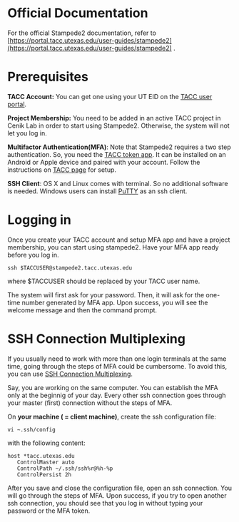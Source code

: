 
# Official Documentation
For the official Stampede2 documentation, refer to 
[https://portal.tacc.utexas.edu/user-guides/stampede2](https://portal.tacc.utexas.edu/user-guides/stampede2) .

# Prerequisites

**TACC Account:** You can get one using your UT EID on the 
[TACC user portal](https://portal.tacc.utexas.edu/).

**Project Membership:** You need to be added in an active TACC project in Cenik Lab in order to start using Stampede2. Otherwise, the system will not let you log in.

**Multifactor Authentication(MFA)**: Note that Stampede2 requires a two step authentication. 
So, you need the 
[TACC token app](https://portal.tacc.utexas.edu/tutorials/multifactor-authentication). 
It can be installed on an Android or Apple device and paired with your account. Follow the instructions on 
[TACC page](https://portal.tacc.utexas.edu/tutorials/multifactor-authentication) for setup.

**SSH Client**: OS X and Linux comes with terminal. So no additional software is needed. 
Windows users can install [PuTTY](https://www.putty.org/) as an ssh client.

# Logging in
Once you create your TACC account and setup MFA app and have a project membership, 
you can start using stampede2. Have your MFA app ready before you log in.

```
ssh $TACCUSER@stampede2.tacc.utexas.edu
```
where $TACCUSER should be replaced by your TACC user name.

The system will first ask for your password. Then, it will ask for the one-time number generated by MFA app. 
Upon success, you will see the welcome message and then the command prompt.


# SSH Connection Multiplexing

If you usually need to work with more than one login terminals at the same time, 
going through the steps of MFA could be cumbersome.
To avoid this, you can use 
[SSH Connection Multiplexing](https://en.wikibooks.org/wiki/OpenSSH/Cookbook/Multiplexing). 

Say, you are working on the same computer. You can establish the MFA only at the beginnig of your day. 
Every other ssh connection goes through your master (first) connection without the steps of MFA.

On **your machine ( = client machine)**, create the ssh configuration file:
```
vi ~.ssh/config
```
with the following content:
```
host *tacc.utexas.edu
   ControlMaster auto
   ControlPath ~/.ssh/ssh%r@%h-%p
   ControlPersist 2h
```

After you save and close the configuration file, open an ssh connection. You will go through the steps of MFA.
Upon success, if you try to open another ssh connection, 
you should see that you log in without typing your password or the MFA token.  
